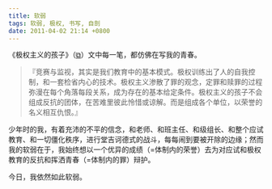 ```yaml
---
title: 软弱
tags: 软弱, 极权, 书写, 自剖
date: 2011-04-02 21:14 +0800
---
```



《极权主义的孩子》（[&#x29c9;](http://www.douban.com/note/126753633/)）文中每一笔，都仿佛在写我的青春。

> 『竞赛与监视，其实是我们教育中的基本模式。极权训练出了人的自我控制，和一套检省内心的技术。极权主义渗散了罪的观念，定罪和赎罪的过程弥漫在每个角落每段关系，成为存在的基本给定条件。极权主义的孩子不会组成反抗的团体，在苦难里彼此怜惜或谅解。而是组成各个单位，以荣誉的名义相互仇恨。』

少年时的我，有着充沛的不平的信念，和老师、和班主任、和级组长、和整个应试教育、和一切僵化秩序，进行堂吉诃德式的战斗，每每闹到要被开除的边缘；然而我的软弱在于，我始终想以一个优异的成绩（=体制内的荣誉）去为对应试和极权教育的反抗和挥洒青春（=体制内的罪）辩护。

今日，我依然如此软弱。

